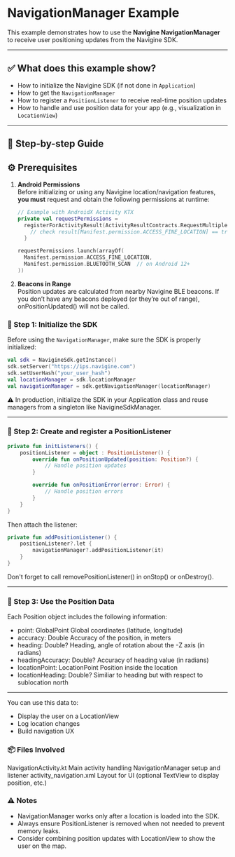 # NavigationManager Example

This example demonstrates how to use the **Navigine NavigationManager**  
to receive user positioning updates from the Navigine SDK.

---

## ✅ What does this example show?

- How to initialize the Navigine SDK (if not done in `Application`)
- How to get the `NavigationManager`
- How to register a `PositionListener` to receive real-time position updates
- How to handle and use position data for your app (e.g., visualization in `LocationView`)

---

## 🧭 Step-by-step Guide

## ⚙️ Prerequisites

1. **Android Permissions**  
   Before initializing or using any Navigine location/navigation features, **you must** request and obtain the following permissions at runtime:
   ```kotlin
   // Example with AndroidX Activity KTX
   private val requestPermissions =
     registerForActivityResult(ActivityResultContracts.RequestMultiplePermissions()) {
       // check result[Manifest.permission.ACCESS_FINE_LOCATION] == true etc.
     }

   requestPermissions.launch(arrayOf(
     Manifest.permission.ACCESS_FINE_LOCATION,
     Manifest.permission.BLUETOOTH_SCAN  // on Android 12+
   ))
   ```

2. **Beacons in Range**  
   Position updates are calculated from nearby Navigine BLE beacons.
   If you don’t have any beacons deployed (or they’re out of range), onPositionUpdated() will not be called.

### 🔹 Step 1: Initialize the SDK

Before using the `NavigationManager`, make sure the SDK is properly initialized:

```kotlin
val sdk = NavigineSdk.getInstance()
sdk.setServer("https://ips.navigine.com")
sdk.setUserHash("your_user_hash")
val locationManager = sdk.locationManager
val navigationManager = sdk.getNavigationManager(locationManager)
```
⚠️ In production, initialize the SDK in your Application class and reuse managers from a singleton like NavigineSdkManager.

---

### 🔹 Step 2: Create and register a PositionListener
```kotlin
private fun initListeners() {
    positionListener = object : PositionListener() {
        override fun onPositionUpdated(position: Position?) {
            // Handle position updates
        }

        override fun onPositionError(error: Error) {
            // Handle position errors
        }
    }
}
```
Then attach the listener:

```kotlin
private fun addPositionListener() {
    positionListener?.let {
        navigationManager?.addPositionListener(it)
    }
}
```
Don't forget to call removePositionListener() in onStop() or onDestroy().

---

### 🔹 Step 3: Use the Position Data
Each Position object includes the following information:
* point: GlobalPoint	Global coordinates (latitude, longitude)
* accuracy: Double	Accuracy of the position, in meters
* heading: Double?	Heading, angle of rotation about the -Z axis (in radians)
* headingAccuracy: Double?	Accuracy of heading value (in radians)
* locationPoint: LocationPoint	Position inside the location
* locationHeading: Double?	Similiar to heading but with respect to sublocation north

---

You can use this data to:

- Display the user on a LocationView
- Log location changes
- Build navigation UX

### 📦 Files Involved
NavigationActivity.kt	Main activity handling NavigationManager setup and listener
activity_navigation.xml	Layout for UI (optional TextView to display position, etc.)

### ⚠️ Notes
- NavigationManager works only after a location is loaded into the SDK.
- Always ensure PositionListener is removed when not needed to prevent memory leaks.
- Consider combining position updates with LocationView to show the user on the map.